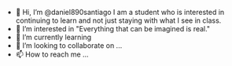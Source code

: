 - 👋 Hi, I’m @daniel890santiago I am a student who is interested in continuing to learn and not just staying with what I see in class.
- 👀 I’m interested in "Everything that can be imagined is real."
- 🌱 I’m currently learning 
- 💞️ I’m looking to collaborate on ...
- 📫 How to reach me ...

<!---
daniel890santiago/daniel890santiago is a ✨ special ✨ repository because its `README.md` (this file) appears on your GitHub profile.
You can click the Preview link to take a look at your changes.
--->
